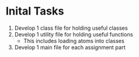 # Inital Tasks
1. Develop 1 class file for holding useful classes
2. Develop 1 utility file for holding useful functions
    - This includes loading atoms into classes
3. Develop 1 main file for each assignment part